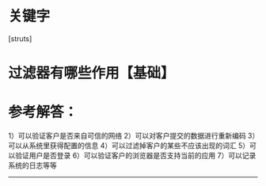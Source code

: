 # 关键字

\[struts\]

# 过滤器有哪些作用【基础】 

# 参考解答：

1）可以验证客户是否来自可信的网络
2）可以对客户提交的数据进行重新编码
3）可以从系统里获得配置的信息
4）可以过滤掉客户的某些不应该出现的词汇
5）可以验证用户是否登录
6）可以验证客户的浏览器是否支持当前的应用
7）可以记录系统的日志等等

---
